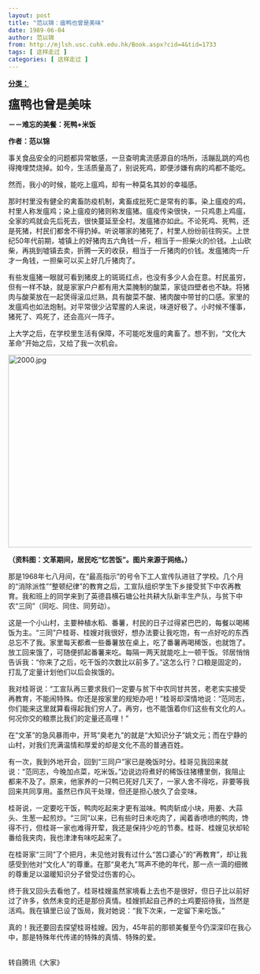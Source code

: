 ```yaml
---
layout: post
title: "范以锦：瘟鸭也曾是美味"
date: 1989-06-04
author: 范以锦
from: http://mjlsh.usc.cuhk.edu.hk/Book.aspx?cid=4&tid=1733
tags: [ 这样走过 ]
categories: [ 这样走过 ]
---
```


<div style="margin: 15px 10px 10px 0px;">
 <div>
  <span id="ctl00_ContentPlaceHolder1_chapter1_SubjectLabel" style="font-weight:bold;text-decoration:underline;">
   分类：
  </span>
 </div>
 <p>
  <strong>
   <font size="5">
    瘟鸭也曾是美味
   </font>
  </strong>
 </p>
 <p>
  <strong>
   －－难忘的美餐：死鸭+米饭
  </strong>
 </p>
 <p>
  <strong>
   作者：范以锦
  </strong>
 </p>
 <p>
  事关食品安全的问题都异常敏感，一旦查明禽流感源自的场所，活蹦乱跳的鸡也得掩埋焚烧掉。如今，生活质量高了，别说死鸡，即便涉嫌有病的鸡都不能吃。
 </p>
 <p>
  然而，我小的时候，能吃上瘟鸡，却有一种莫名其妙的幸福感。
 </p>
 <p>
  那时村里没有健全的禽畜防疫机制，禽畜成批死亡是常有的事。染上瘟疫的鸡，村里人称发瘟鸡；染上瘟疫的猪则称发瘟猪。瘟疫传染很快，一只鸡患上鸡瘟，全家的鸡就会先后死去，很快蔓延至全村。发瘟猪亦如此。不论死鸡、死鸭，还是死猪，村民们都舍不得扔掉。听说哪家的猪死了，村里人纷纷前往购买。上世纪50年代前期，墟镇上的好猪肉五六角钱一斤，相当于一担柴火的价钱。上山砍柴，再挑到墟镇去卖，折腾一天的收获，相当于一斤猪肉的价钱。发瘟猪肉一斤才一角钱，一担柴可以买上好几斤猪肉了。
 </p>
 <p>
  有些发瘟猪一眼就可看到猪皮上的斑斑红点，也没有多少人会在意。村民虽穷，但有一样不缺，就是家家户户都有用大菜腌制的酸菜，家徒四壁者也不缺。将猪肉与酸莱放在一起煲得滚瓜烂熟，具有酸菜不酸、猪肉酸中带甘的口感。家里的发瘟鸡也如法炮制。对平常很少沾荤腥的人来说，味道好极了。小时候不懂事，猪死了、鸡死了，还会高兴一阵子。
 </p>
 <p>
  上大学之后，在学校里生活有保障，不可能吃发瘟的禽畜了。想不到，“文化大革命”开始之后，又给了我一次机会。
 </p>
 <p>
  <img align="top" alt="2000.jpg" border="0" height="391" src="http://mjlsh.usc.cuhk.edu.hk/medias/contents/1733/2000.jpg" width="590"/>
 </p>
 <p>
  <strong>
   （资料图：文革期间，居民吃“忆苦饭”。图片来源于网络。）
  </strong>
 </p>
 <p>
  那是1968年七八月间，在“最高指示”的号令下工人宣传队进驻了学校。几个月的“消除派性”“整顿纪律”的教育之后，工宣队组织学生下乡接受贫下中农再教育。我和班上的同学来到了英德县横石塘公社共耕大队新丰生产队，与贫下中农“三同”（同吃、同住、同劳动）。
 </p>
 <p>
  这是一个小山村，主要种植水稻、番薯，村民的日子过得紧巴巴的，每餐以喝稀饭为主。“三同”户桂哥、桂嫂对我很好，想办法要让我吃饱，有一点好吃的东西总忘不了我。家里每天都煮一些番薯放在桌上，吃了番薯再喝稀饭，也就饱了。放工回来饿了，可随便抓起番薯来吃。每隔一两天就能吃上一顿干饭。邻居悄悄告诉我：“你来了之后，吃干饭的次数比以前多了。”这怎么行？口粮是固定的，打乱了定量计划他们以后会挨饿的。
 </p>
 <p>
  我对桂哥说：“工宣队再三要求我们一定要与贫下中农同甘共苦，老老实实接受再教育，不能闹特殊。你还是按家里的规矩办吧！”桂哥却深情地说：“范同志，你们能来这里就算看得起我们穷人了。再穷，也不能饿着你们这些有文化的人。何况你交的粮票比我们的定量还高哩！”
 </p>
 <p>
  在“文革”的急风暴雨中，开骂“臭老九”的就是“大知识分子”姚文元；而在宁静的山村，对我们充满温情和厚爱的却是文化不高的普通百姓。
 </p>
 <p>
  有一次，我到外地开会，回到“三同户”家已是晚饭时分。桂哥见我回来就说：“范同志，今晚加点菜，吃米饭。”边说边将煮好的稀饭往猪槽里倒，我阻止都来不及了。原来，他家养的一只鸭已死好几天了，一家人舍不得吃，非要等我回来共同享用。虽然已作风干处理，但还是担心放久了会变味。
 </p>
 <p>
  桂哥说，一定要吃干饭，鸭肉吃起来才更有滋味。鸭肉斩成小块，用姜、大蒜头、生葱一起煎炒。“三同”以来，已有些时日未吃肉了，闻着香喷喷的鸭肉，馋得不行，但桂哥一家也难得开荤，我还是保持少吃的节奏。桂哥、桂嫂见状却轮番给我夹肉，我也津津有味吃起来了。
 </p>
 <p>
  在桂哥家“三同”了个把月，未见他对我有过什么“苦口婆心”的“再教育”，却让我感受到他对“文化人”的尊重。在那“臭老九”骂声不绝的年代，那一点一滴的细微的尊重足以温暖知识分子曾受过伤害的心。
 </p>
 <p>
  终于我又回头去看他了。桂哥桂嫂虽然家境看上去也不是很好，但日子比以前好过了许多，依然未变的还是那份真情。桂嫂抓起自己养的土鸡要招待我，当然是活鸡。我在镇里已设了饭局，我对她说：“我下次来，一定留下来吃饭。”
 </p>
 <p>
  真的！我还要回去探望桂哥桂嫂。因为，45年前的那顿美餐至今仍深深印在我心中，那是特殊年代传递的特殊的真情、特殊的爱。
 </p>
 <p>
  <br/>
  转自腾讯《大家》
 </p>
</div>

